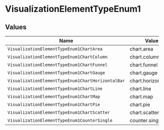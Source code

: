 # VisualizationElementTypeEnum1


## Values

| Name                                              | Value                                             |
| ------------------------------------------------- | ------------------------------------------------- |
| `VisualizationElementTypeEnum1ChartArea`          | chart.area                                        |
| `VisualizationElementTypeEnum1ChartColumn`        | chart.column                                      |
| `VisualizationElementTypeEnum1ChartFunnel`        | chart.funnel                                      |
| `VisualizationElementTypeEnum1ChartGauge`         | chart.gauge                                       |
| `VisualizationElementTypeEnum1ChartHorizontalBar` | chart.horizontalBar                               |
| `VisualizationElementTypeEnum1ChartLine`          | chart.line                                        |
| `VisualizationElementTypeEnum1ChartMap`           | chart.map                                         |
| `VisualizationElementTypeEnum1ChartPie`           | chart.pie                                         |
| `VisualizationElementTypeEnum1ChartScatter`       | chart.scatter                                     |
| `VisualizationElementTypeEnum1CounterSingle`      | counter.single                                    |
